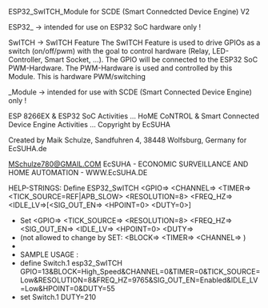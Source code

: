 ESP32_SwITCH_Module for SCDE (Smart Connedcted Device Engine) V2

ESP32_ -> intended for use on ESP32 SoC hardware only ! 

SwITCH -> SwITCH Feature
The SwITCH Feature is used to drive GPIOs as a switch (on/off/pwm) with the goal to control hardware (Relay, LED-Controller, Smart Socket, ...). The GPIO will be connected to the ESP32 SoC PWM-Hardware. The PWM-Hardware is used and controlled by this Module. This is hardware PWM/switching

_Module -> intended for use with SCDE (Smart Connected Device Engine) only !


   ESP 8266EX & ESP32 SoC Activities ...
   HoME CoNTROL & Smart Connected Device Engine Activities ...
   Copyright by EcSUHA
 
   Created by Maik Schulze, Sandfuhren 4, 38448 Wolfsburg, Germany for EcSUHA.de 
 
   MSchulze780@GMAIL.COM
   EcSUHA - ECONOMIC SURVEILLANCE AND HOME AUTOMATION - WWW.EcSUHA.DE
   
   
  HELP-STRINGS:
  Define <Def-Name> ESP32_SwITCH <GPIO=> <CHANNEL=> <TIMER=> <TICK_SOURCE=REF|APB_SLOW> <RESOLUTION=8> <FREQ_HZ=> <IDLE_LV=>[<SIG_OUT_EN=> <HPOINT=0> <DUTY=0>]
 * Set <Def-Name> <GPIO=> <TICK_SOURCE=> <RESOLUTION=8> <FREQ_HZ=> <SIG_OUT_EN=> <IDLE_LV=> <HPOINT=0> <DUTY=>
 * (not allowed to change by SET: <BLOCK=> <TIMER=> <CHANNEL=> )
 *
 * SAMPLE USAGE :
 * define Switch.1 esp32_SwITCH GPIO=13&BLOCK=High_Speed&CHANNEL=0&TIMER=0&TICK_SOURCE=Low&RESOLUTION=8&FREQ_HZ=9765&SIG_OUT_EN=Enabled&IDLE_LV=Low&HPOINT=0&DUTY=55
 * set Switch.1 DUTY=210
 
 
 
